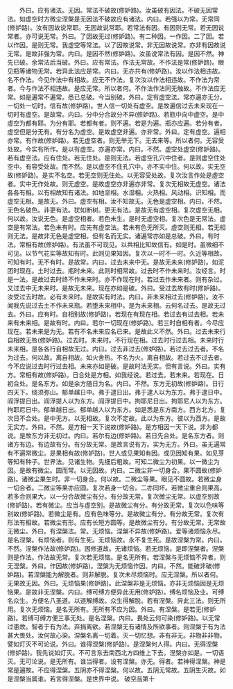 <!-- { "loadSidebar": true } -->
　　外曰。应有诸法。无因。常法不破故(修妒路)。汝虽破有因法。不破无因常法。如虚空时方微尘涅槃是无因法不破故应有诸法。内曰。若强以为常。无常同(修妒路)。汝有因故说常耶。无因故说常耶。若常法有因。有因则无常。若无因说常者。亦可说无常。外曰。了因故无过(修妒路)。有二种因。一作因。二了因。若以作因。是则无常。我虚空等常法。以了因故说常。非无因故说常。亦非有因故说无常。是故非强为常。内曰。是因不然(修妒路)。汝虽说常法有因。是因不然。神先已破。余常法后当破。外曰。应有常法。作法无常故。不作法是常(修妒路)。眼见瓶等诸物无常。若异此法应是常。内曰。无亦共有(修妒路)。汝以作法相违故。名不作法。今见作法中有相故。应无不作法。复次汝以作法相违故。不作法为常者。今与作法不相违故。是应无常。所以者何。不作法作法同无触故。不作法应无常。如是遍常不遍常。悉已总破。今当别破。外曰。定有虚空法。常亦遍亦无分。一切处一切时。信有故(修妒路)。世人信一切处有虚空。是故遍信过去未来现在一切时有虚空。是故常。内曰。分中分合故分不异(修妒路)。若瓶中向中虚空。是中虚空为都有耶。为分有耶。若都有者。则不遍。若是为遍。瓶亦应遍。若分有者。虚空但是分无有。有分名为虚空。是故虚空非遍。亦非常。外曰。定有虚空。遍相亦常。有作故(修妒路)。若无虚空者。则无举无下。无去来等。所以者何。无容受处故。今实有所作。是以有虚空。亦遍亦常。内曰。不然。虚空处虚空(修妒路)。若有虚空法。应有住处。若无住处。是则无法。若虚空孔穴中住者。是则虚空住处空中。有容受处故。而不然。是以虚空不住孔穴中。亦不实中住。何以故。实无空故(修妒路)。是实不名空。若无空则无住处。以无容受处故。复次汝言作处是虚空者。实中无作处故。则无虚空。是故虚空亦非遍亦非常。复次无相故无虚空。诸法各各有相。以有相故知有诸法。如地坚相。水湿相。火热相。风动相。识知相。而虚空无相。是故无。外曰。虚空有相。汝不知故无。无色是虚空相。内曰。不然。无色名破色。非更有法。犹如断树。更无有法。是故无有虚空相。复次虚空无相。何以故。汝说无色。是虚空相者。若色未生。是时无虚空相。复次色是无常法。虚空是有常法。若色未有时。应先有虚空法。若未有色无所灭。虚空则无相。若无相则无法。是故非无色是虚空相。但有名而无实。诸遍常亦如是总破。外曰。有时法。常相有故(修妒路)。有法虽不可现见。以共相比知故信有。如是时。虽微细不可见。以节气花实等故知有时。此则见果知因。复次以一时不一时。久近等相故。可知有时。无不有时。是故常。内曰。过去未来中无。是故无未来(修妒路)。如泥团时现在。土时过去。瓶时未来。此则时相常故。过去时不作未来时。汝经言。时是一法。是故过去时终不作未来时。亦不作现在时。若过去作未来者。则有杂过。又过去中无未来时。是故无未来。现在亦如是破。外曰。受过去故有时(修妒路)。汝受过去时故。必有未来时。是故实有时法。内曰。非未来相过去(修妒路)。汝不闻我先说过去土不作未来瓶。若堕未来相中。是为未来相。云何名过去。是故无过去。外曰。应有时。自相别故(修妒路)。若现在有现在相。若过去有过去相。若未来有未来相。是故有时。内曰。若尔一切现在(修妒路)。若三时自相有者。今尽应现在。若未来是为无。若有不名未来应名已来。是故此义不然。外曰。过去未来行自相故无咎(修妒路)。过去时。未来时。不行现在相。过去时行过去相。未来时行未来相。是各各行自相故无过。内曰。过去非过去(修妒路)。若过去过去者。不名为过去。何以故。离自相故。如火舍热。不名为火。离自相故。若过去不过去者。今不应说过去时行过去相。未来亦如是破。是故时法无实。但有言说。外曰。实有方。常相有故(修妒路)。日合处是方相。如我经说。若过去。若未来。若现在。日初合处。是名东方。如是余方随日为名。内曰。不然。东方无初故(修妒路)。日行四天下。绕须弥山。郁单越日中。弗于逮日出。弗于逮人以为东方。弗于逮日中。阎浮提日出。阎浮提人以为东方。阎浮提日中。拘耶尼日出。拘耶尼人以为东方。拘耶尼日中。郁单越日出。郁单越人以为东方。如是悉是东方南方。西方北方。复次日不合处。是中无方。以无相故。复次不定故。此以为东方。彼以为西方。是故无实方。外曰。不然。是方相一天下说故(修妒路)。是方相因一天下说。非为都说。是故东方非无初过。内曰。若尔有边(修妒路)。若日先合处。是名东方者。则诸方有边。有边故有分。有分故无常。是故言说有方。实为无方。外曰。虽无遍常有不遍常微尘。是果相有故(修妒路)。世人或见果知有因。或见因知有果。如见芽等知有种子。世界法。见诸生物。先细后粗故。可知二微尘为初果。以一微尘为因。是故有微尘。圆而常。以无因故。内曰。二微尘非一切身合。果不圆故(修妒路)。诸微尘果生时。非一切身合。何以故。二微尘等果。眼见不圆故。若微尘身一切合者。二微尘等果亦应圆。复次若身一切合。二亦同坏。若微尘重合则果高。若多合则果大。以一分合故微尘有分。有分故无常。复次微尘无常。以虚空别故(修妒路)。若有微尘。应当与虚空别。是故微尘有分。有分故无常。复次以色味等别故(修妒路)。若微尘是有。应有色味等分。是故微尘有分。有分故无常。复次有形法有相故。若微尘有形。应有长短方圆等。是故微尘有分。有分故无常。无常故无微尘。外曰。有涅槃法。常。无烦恼。涅槃不异故(修妒路)。爱等诸烦恼永尽。是名涅槃。有烦恼者。则有生死。无烦恼故。永不复生死。是故涅槃为常。内曰。不然。涅槃作法故(修妒路)。因修道故。无诸烦恼。若无烦恼。是即涅槃者。涅槃则是作法。作法故无常。复次若无烦恼。是名无所有。若涅槃与无烦恼不异者。则无涅槃。外曰。作因故(修妒路)。涅槃为无烦恼作因。内曰。不然。能破非破(修妒路)。若涅槃能为解脱者。则非解脱。复次未尽烦恼时。应无涅槃。所以者何。无果故无因。外曰。无烦恼果(修妒路)。此涅槃非是无烦恼。亦非无烦恼因是无烦恼果。是故非无涅槃。内曰。缚可缚方便异此无用(修妒路)。缚名烦恼及业。可缚名众生。方便名八圣道。以道解缚故。众生得解脱。若有涅槃。异此三法。则无所用。复次无烦恼。是名无所有。无所有不应为因。外曰。有涅槃。是若无(修妒路)。若缚可缚方便三事无处。是名涅槃。内曰。畏处云何可染(修妒路)。以无常过患故。智者于有为法。弃捐离欲。若涅槃无有诸情及所欲事者。则涅槃于有为法甚大畏处。汝何故心染。涅槃名离一切着。灭一切忆想。非有非无。非物非非物。譬如灯灭不可论说。外曰。谁得涅槃(修妒路)。是涅槃何人得。内曰。无得涅槃(修妒路)。我先说如灯灭。不可言东去南西北方四维上下去。涅槃亦如是。一切语灭。无可论说。是无所有。谁当得者。设有涅槃。亦无。得者。若神得涅槃。神是常是遍故。不应得涅槃。五阴亦不得涅槃。何以故。五阴无常故。五阴生灭故。如是涅槃当属谁。若言得涅槃。是世界中说。
破空品第十
